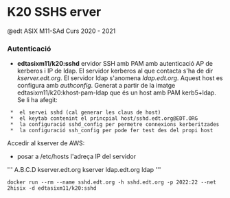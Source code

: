 # K20 SSHS erver

@edt ASIX M11-SAd Curs 2020 - 2021

### Autenticació


 * **edtasixm11/k20:sshd** ervidor SSH amb PAM amb autenticació AP de kerberos i IP de ldap. 
   El servidor kerberos al que contacta s'ha de dir *kserver.edt.org*. El servidor ldap 
   s'anomena *ldap.edt.org*. Aquest host es configura amb *authconfig*. Generat a partir de
   la imatge edtasixm11/k20:khost-pam-ldap que és un host amb PAM kerb5+ldap. Se li ha afegit:

```
 *  el servei sshd (cal generar les claus de host)
 *  el keytab contenint el princpial host/sshd.edt.org@EDT.ORG
 *  la configuració sshd_config per permetre connexions kerberitzades
 *  la configuració ssh_config per pode fer test des del propi host 
```

Accedir al kserver de AWS:

 * posar a /etc/hosts l'adreça IP del servidor

'''
A.B.C.D kserver.edt.org kserver ldap.edt.org ldap
'''

```
docker run --rm --name sshd.edt.org -h sshd.edt.org -p 2022:22 --net 2hisix -d edtasixm11/k20:sshd
```
